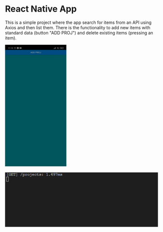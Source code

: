 <h1>React Native App</h1>
<p>
This is a simple project where the app search for items from an API using Axios and then list them. There is the functionality to add new items with standard data (button "ADD PROJ") and delete existing items (pressing an item). 
</p>

<img src="assets/front-mobile-add-delete.gif" width="40%" height="400"/> 
<br>
<br>
<img src="assets/back-mobile-add-delete.gif" />
